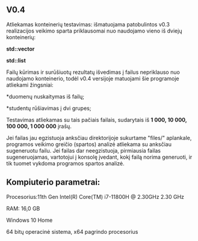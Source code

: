 ## V0.4 ##
Atliekamas konteinerių testavimas: išmatuojama patobulintos v0.3 realizacijos veikimo sparta priklausomai nuo naudojamo vieno iš dviejų konteinerių:

**std::vector**

**std::list**

Failų kūrimas ir surūšiuotų rezultatų išvedimas į failus nepriklauso nuo naudojamo konteinerio, todėl v0.4 versijoje matuojami šie programoje atliekami žingsniai:

 *duomenų nuskaitymas iš failų;
 
 *studentų rūšiavimas į dvi grupes;

Testavimas atliekamas su tais pačiais failais, sudarytais iš **1 000, 10 000, 100 000, 1 000 000** įrašų.

Jei failas jau egzistuoja anksčiau direktorijoje sukurtame "files/" aplankale, programos veikimo greičio (spartos) analizė atliekama su anksčiau sugeneruotu failu.
Jei failas dar neegzistuoja, pirmiausia failas sugeneruojamas, vartotojui į konsolę įvedant, kokį failą norima generuoti, ir tik tuomet vykdoma programos spartos analizė.

## Kompiuterio parametrai: ##
Procesorius:11th Gen Intel(R) Core(TM) i7-11800H @ 2.30GHz   2.30 GHz

RAM: 16,0 GB

Windows 10 Home

64 bitų operacinė sistema, x64 pagrindo procesorius

